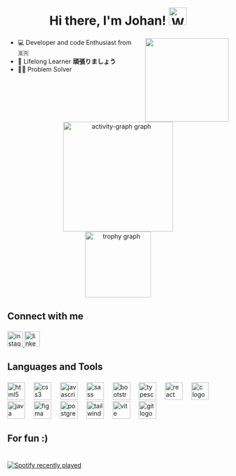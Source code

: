 <h1 align="center">
  Hi there, I'm Johan!
  <img src="https://camo.githubusercontent.com/d552948e7884c41fde2d32b9221d79f0df2076c7d824aaab954ca93f53d95884/68747470733a2f2f6d656469612e67697068792e636f6d2f6d656469612f6876524a434c467a6361737252346961377a2f67697068792e676966"
       alt="Waving hand" height="40" />
</h1>


###

<a href="https://giphy.com/gifs/pudgypenguins-computer-developer-binary-ua7vVw9awZKWwLSYpW" target="_blank">
  <img align="right" height="190" src="https://media.giphy.com/media/ua7vVw9awZKWwLSYpW/giphy.gif"  />
</a>

###

<ul align="left">
  <li>💻 Developer and code Enthusiast from 🇧🇷</li>
  <li>🧠 Lifelong Learner <strong>頑張りましょう</strong></li>
  <li>👨‍💻 Problem Solver</li>
</ul>

###

<br clear="both">

<div align="center">
  <img src="https://github-readme-activity-graph.vercel.app/graph?username=johanpq&radius=16&theme=react&area=false&order=5" height="250" alt="activity-graph graph" /> <br>
  <img src="https://github-profile-trophy.vercel.app?username=johanpq&theme=dracula&column=-1&row=1&margin-w=10&margin-h=8&no-bg=true&no-frame=false&order=4" height="150" alt="trophy graph"  />
</div>

###

<h2 align="left">Connect with me</h2>

###

<div align="left">
  <a href="https://www.instagram.com/johan.queiroz/" target="_blank">
    <img src="https://img.shields.io/static/v1?message=Instagram&logo=instagram&label=&color=E4405F&logoColor=white&labelColor=&style=for-the-badge" height="35" alt="instagram logo"  />
  </a>
  
  <a href="https://www.linkedin.com/in/johan-queiroz-57114024b/" target="_blank">
  <img src="https://img.shields.io/static/v1?message=LinkedIn&logo=linkedin&label=&color=0077B5&logoColor=white&labelColor=&style=for-the-badge" height="35" alt="linkedin logo"  />
  </a>
</div>

###

<h2 align="left">Languages and Tools</h2>

###

<div align="left">
  <img src="https://skillicons.dev/icons?i=html" height="40" alt="html5 logo"  />
  <img width="12" />
  <img src="https://skillicons.dev/icons?i=css" height="40" alt="css3 logo"  />
  <img width="12" />
  <img src="https://skillicons.dev/icons?i=js" height="40" alt="javascript logo"  />
  <img width="12" />
  <img src="https://skillicons.dev/icons?i=sass" height="40" alt="sass logo"  />
  <img width="12" />
  <img src="https://skillicons.dev/icons?i=bootstrap" height="40" alt="bootstrap logo"  />
  <img width="12" />
  <img src="https://skillicons.dev/icons?i=ts" height="40" alt="typescript logo"  />
  <img width="12" />
  <img src="https://skillicons.dev/icons?i=react" height="40" alt="react logo"  />
  <img width="12" />
  <img src="https://skillicons.dev/icons?i=c" height="40" alt="c logo"  />
  <img width="12" />
  <img src="https://skillicons.dev/icons?i=java" height="40" alt="java logo"  />
  <img width="12" />
  <img src="https://skillicons.dev/icons?i=figma" height="40" alt="figma logo"  />
  <img width="12" />
  <img src="https://skillicons.dev/icons?i=postgres" height="40" alt="postgresql logo"  />
  <img width="12" />
  <img src="https://skillicons.dev/icons?i=tailwind" height="40" alt="tailwind logo"  />
  <img width="12" />
  <img src="https://skillicons.dev/icons?i=vite" height="40" alt="vite logo"  />
  <img width="12" />
  <img src="https://skillicons.dev/icons?i=git" height="40" alt="git logo"  />
</div>

###

<h2 align="left">For fun :)</h2>

###

<br clear="both">

<div align="left">
  <a href="https://open.spotify.com/user/wmypc8omjthq7qm6eqw5e92tu">
    <img src="https://spotify-recently-played-readme.vercel.app/api?user=wmypc8omjthq7qm6eqw5e92tu&count=1&unique=false" alt="Spotify recently played"  />
  </a>
</div>

###
